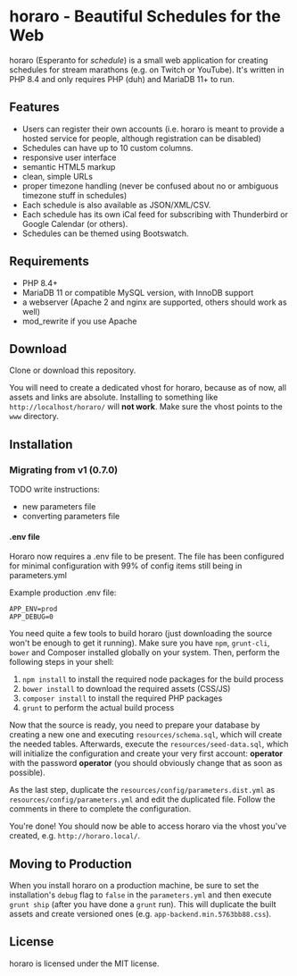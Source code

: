 horaro - Beautiful Schedules for the Web
========================================

horaro (Esperanto for *schedule*) is a small web application for creating
schedules for stream marathons (e.g. on Twitch or YouTube). It's written in
PHP 8.4 and only requires PHP (duh) and MariaDB 11+ to run.

Features
--------

* Users can register their own accounts (i.e. horaro is meant to provide a
  hosted service for people, although registration can be disabled)
* Schedules can have up to 10 custom columns.
* responsive user interface
* semantic HTML5 markup
* clean, simple URLs
* proper timezone handling (never be confused about no or ambiguous timezone
  stuff in schedules)
* Each schedule is also available as JSON/XML/CSV.
* Each schedule has its own iCal feed for subscribing with Thunderbird or
  Google Calendar (or others).
* Schedules can be themed using Bootswatch.

Requirements
------------

* PHP 8.4+
* MariaDB 11 or compatible MySQL version, with InnoDB support
* a webserver (Apache 2 and nginx are supported, others should work as well)
* mod_rewrite if you use Apache

Download
--------

Clone or download this repository.

You will need to create a dedicated vhost for horaro, because as of now, all
assets and links are absolute. Installing to something like
``http://localhost/horaro/`` will **not work**. Make sure the vhost points to
the ``www`` directory.

Installation
------------

### Migrating from v1 (0.7.0)
TODO write instructions:
- new parameters file
- converting parameters file

#### .env file
Horaro now requires a .env file to be present. The file has been configured for minimal configuration with 99% of config items still being in parameters.yml

Example production .env file:
```
APP_ENV=prod
APP_DEBUG=0
```

You need quite a few tools to build horaro (just downloading the source won't be
enough to get it running). Make sure you have ``npm``, ``grunt-cli``, ``bower``
and Composer installed globally on your system. Then, perform the following steps
in your shell:

1. ``npm install`` to install the required node packages for the build process
2. ``bower install`` to download the required assets (CSS/JS)
3. ``composer install`` to install the required PHP packages
4. ``grunt`` to perform the actual build process

Now that the source is ready, you need to prepare your database by creating a
new one and executing ``resources/schema.sql``, which will create the needed
tables. Afterwards, execute the ``resources/seed-data.sql``, which will
initialize the configuration and create your very first account: **operator**
with the password **operator** (you should obviously change that as soon as
possible).

As the last step, duplicate the ``resources/config/parameters.dist.yml`` as
``resources/config/parameters.yml`` and edit the duplicated file. Follow the
comments in there to complete the configuration.

You're done! You should now be able to access horaro via the vhost you've created,
e.g. ``http://horaro.local/``.

Moving to Production
--------------------

When you install horaro on a production machine, be sure to set the installation's
``debug`` flag to ``false`` in the ``parameters.yml`` and then execute
``grunt ship`` (after you have done a ``grunt`` run). This will duplicate the
built assets and create versioned ones (e.g. ``app-backend.min.5763bb88.css``).

License
-------

horaro is licensed under the MIT license.
